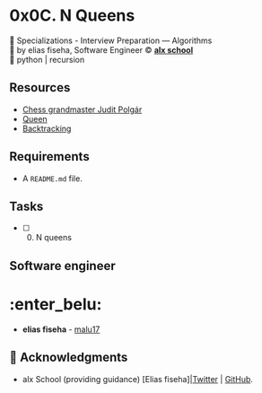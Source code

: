 # 0x0C. N Queens
:open_file_folder: Specializations - Interview Preparation ― Algorithms  
:bust_in_silhouette: by elias fiseha, Software Engineer 
:copyright: **[alx school](https://www.alx.com/)**  
:bookmark: python | recursion

## Resources
* [Chess grandmaster Judit Polgár](https://en.wikipedia.org/wiki/Judit_Polg%C3%A1r)
* [Queen](https://en.wikipedia.org/wiki/Queen_%28chess%29)
* [Backtracking](https://en.wikipedia.org/wiki/Backtracking)

## Requirements
* A ```README.md``` file.

## Tasks
* [ ] 0. N queens

## Software engineer
 # :enter_belu: 
* **elias fiseha** - [malu17](https://github.com/malu17)

## :mega: Acknowledgments

* alx School (providing guidance)
[Elias fiseha]|[Twitter](https://twitter.com/eliasfiseha1) | [GitHub](https://github.com/malu17).